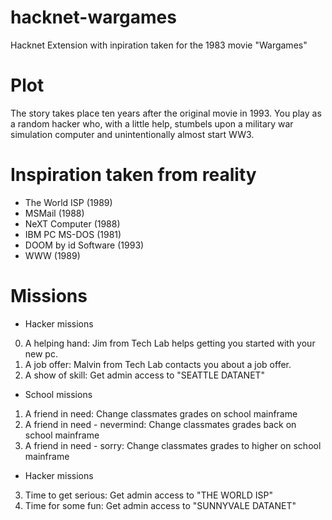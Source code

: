 # hacknet-wargames
 Hacknet Extension with inpiration taken for the 1983 movie "Wargames"

# Plot
The story takes place ten years after the original movie in 1993. 
You play as a random hacker who, with a little help, stumbels upon a military 
war simulation computer and unintentionally almost start WW3.

# Inspiration taken from reality
- The World ISP (1989)
- MSMail (1988)
- NeXT Computer (1988)
- IBM PC MS-DOS (1981)
- DOOM by id Software (1993)
- WWW (1989)

# Missions

- Hacker missions
0. A helping hand: Jim from Tech Lab helps getting you started with your new pc.
1. A job offer: Malvin from Tech Lab contacts you about a job offer.
2. A show of skill: Get admin access to "SEATTLE DATANET"

- School missions
1. A friend in need: Change classmates grades on school mainframe
2. A friend in need - nevermind: Change classmates grades back on school mainframe
3. A friend in need - sorry: Change classmates grades to higher on school mainframe

- Hacker missions
3. Time to get serious: Get admin access to "THE WORLD ISP"
4. Time for some fun: Get admin access to "SUNNYVALE DATANET"